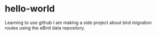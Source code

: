 # hello-world
Learning to use github
I am making a side project about bird migration routes using the eBird data repository.
